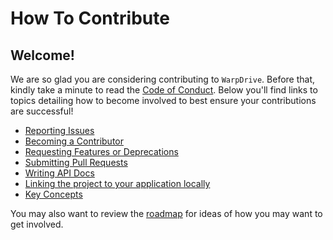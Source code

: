 # How To Contribute

## Welcome!

We are so glad you are considering contributing to `WarpDrive`. Before that, kindly take a minute to read the [Code of Conduct](https://github.com/emberjs/data/blob/main/CODE_OF_CONDUCT.md). Below you'll find links to topics
detailing how to become involved to best ensure your contributions are successful!

- [Reporting Issues](./contributing/issues.md)
- [Becoming a Contributor](./contributing/become-a-contributor.md)
- [Requesting Features or Deprecations](./contributing/rfc-process.md)
- [Submitting Pull Requests](./contributing/submitting-prs.md)
- [Writing API Docs](./contributing/writing-api-docs.md)
- [Linking the project to your application locally](./contributing/linking-to-applications.md)
- [Key Concepts](./contributing/key-concepts.md)

You may also want to review the [roadmap](./ROADMAP.md) for ideas of how you may want to get
involved.
